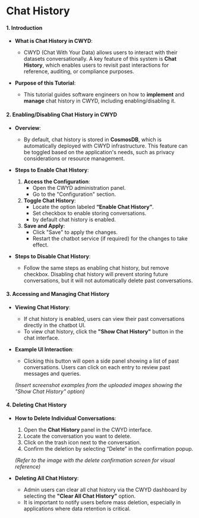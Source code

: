 
# Chat History
#### **1. Introduction**
- **What is Chat History in CWYD**:
  - CWYD (Chat With Your Data) allows users to interact with their datasets conversationally. A key feature of this system is **Chat History**, which enables users to revisit past interactions for reference, auditing, or compliance purposes.

- **Purpose of this Tutorial**:
  - This tutorial guides software engineers on how to **implement** and **manage** chat history in CWYD, including enabling/disabling it.




#### **2. Enabling/Disabling Chat History in CWYD**

- **Overview**:
  - By default, chat history is stored in **CosmosDB**, which is automatically deployed with CWYD infrastructure. This feature can be toggled based on the application's needs, such as privacy considerations or resource management.

- **Steps to Enable Chat History**:
  1. **Access the Configuration**:
     - Open the CWYD administration panel.
     - Go to the "Configuration" section.
  2. **Toggle Chat History**:
     - Locate the option labeled **“Enable Chat History”**.
     - Set checkbox to enable storing conversations.
     - by default chat history is enabled.
  3. **Save and Apply**:
     - Click "Save" to apply the changes.
     - Restart the chatbot service (if required) for the changes to take effect.

- **Steps to Disable Chat History**:
  - Follow the same steps as enabling chat history, but remove checkbox. Disabling chat history will prevent storing future conversations, but it will not automatically delete past conversations.



#### **3. Accessing and Managing Chat History**

- **Viewing Chat History**:
  - If chat history is enabled, users can view their past conversations directly in the chatbot UI.
  - To view chat history, click the **"Show Chat History"** button in the chat interface.

- **Example UI Interaction**:
  - Clicking this button will open a side panel showing a list of past conversations. Users can click on each entry to review past messages and queries.

  *(Insert screenshot examples from the uploaded images showing the "Show Chat History" option)*


#### **4. Deleting Chat History**

- **How to Delete Individual Conversations**:
  1. Open the **Chat History** panel in the CWYD interface.
  2. Locate the conversation you want to delete.
  3. Click on the trash icon next to the conversation.
  4. Confirm the deletion by selecting “Delete” in the confirmation popup.

  *(Refer to the image with the delete confirmation screen for visual reference)*

- **Deleting All Chat History**:
  - Admin users can clear all chat history via the CWYD dashboard by selecting the **"Clear All Chat History"** option.
  - It is important to notify users before mass deletion, especially in applications where data retention is critical.
